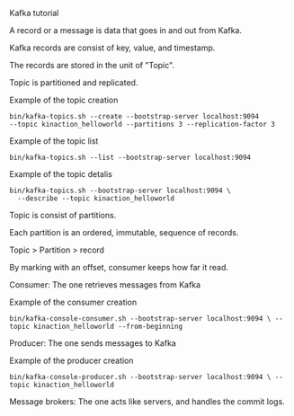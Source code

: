 Kafka tutorial

A record or a message is data that goes in and out from Kafka.

Kafka records are consist of key, value, and timestamp.

The records are stored in the unit of "Topic".

Topic is partitioned and replicated.

Example of the topic creation

```
bin/kafka-topics.sh --create --bootstrap-server localhost:9094
--topic kinaction_helloworld --partitions 3 --replication-factor 3
```

Example of the topic list

```
bin/kafka-topics.sh --list --bootstrap-server localhost:9094
```

Example of the topic detalis

```
bin/kafka-topics.sh --bootstrap-server localhost:9094 \
  --describe --topic kinaction_helloworld
```

Topic is consist of partitions.

Each partition is an ordered, immutable, sequence of records.

Topic > Partition > record

By marking with an offset, consumer keeps how far it read.

Consumer: The one retrieves messages from Kafka

Example of the consumer creation

```
bin/kafka-console-consumer.sh --bootstrap-server localhost:9094 \ --topic kinaction_helloworld --from-beginning
```
Producer: The one sends messages to Kafka

Example of the producer creation

```
bin/kafka-console-producer.sh --bootstrap-server localhost:9094 \ --topic kinaction_helloworld
```

Message brokers: The one acts like servers, and handles the commit logs.